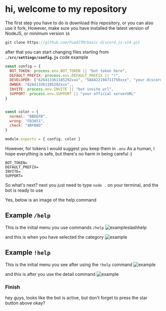 # hi, welcome to my repository

The first step you have to do is download this repository, or you can also use it fork,
However, make sure you have installed the latest version of NodeJS, or minimum version `16`
```js
git clone https://github.com/FuadJTM/basic-discord.js-v14.git
```

after that you can start changing files starting from **`./src/settings/config.js`**
code example
```js
const config = {
  BOT_TOKEN: process.env.BOT_TOKEN || "bot token here",
  DEFAULT_PREFIX: process.env.DEFAULT_PREFIX || "!",
  DEVELOPER: ["626413361185292xxx", "588422194711756xxx", "your discord ID"],
  OWNER: "626413361185292xxx",,
  INVITE: process.env.INVITE || "bot invite url",
  SUPPORT: process.env.SUPPORT || "your official serverURL"
}


const color = {
  normal: "BBDEFB",
  wrong: "FB3A51",
  check: "4BFB8D"
}

module.exports = { config, color }
```
However, for tokens I would suggest you keep them in `.env`
As a human, I hope everything is safe, but there's no harm in being careful :)

```
BOT_TOKEN=
DEFAULT_PREFIX=
INVITE=
SUPPORT=
```

So what's next?
next you just need to type `node .` on your terminal, and the bot is ready to use

Yes, below is an image of the help command
## Example `/help`
This is the initial menu you use commands `/help`
![exampleslashhelp](https://cdn.discordapp.com/attachments/1157714561378562149/1157727287798665357/20231001_001355.jpg?ex=6519a90e&is=6518578e&hm=7e9cb1e446d4d8c8c5bb48804b1ad326fb514b682e17602d670cbe19c596a0a0&)


and this is when you have selected the category
![example](https://cdn.discordapp.com/attachments/1157714561378562149/1157727998942916678/20231001_001414.jpg?ex=6519a9b8&is=65185838&hm=45765f6445872bbdf463d984632a9047af997aa8361d4bf557a0a92bba293edf&)


## Example `!help`
This is the initial menu you see after using the `!help` command
![example](https://cdn.discordapp.com/attachments/1157714561378562149/1157729338268065853/20231001_001441.jpg?ex=6519aaf7&is=65185977&hm=5d9a6796320129522f20f64c98bcdc54fe24e2ad9967c9c162b3270e1d78aa12&)


and this is after you use the detail command
![example](https://cdn.discordapp.com/attachments/1157714561378562149/1157729337034944663/20231001_001426.jpg?ex=6519aaf7&is=65185977&hm=70c9a66fddd3d2eede0b066dd18f59636706f42860e3c448dd5b5a58655082e3&)

### Finish
hey guys, looks like the bot is active,
but don't forget to press the star button above okay?
